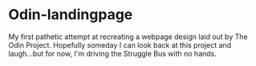 # Odin-landingpage

My first pathetic attempt at recreating a webpage design laid out by The Odin Project.  Hopefully someday I can look back at this project and laugh...but for now, I'm driving the Struggle Bus with no hands.